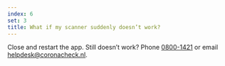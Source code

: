 ```yaml
---
index: 6
set: 3
title: What if my scanner suddenly doesn’t work?
---
```

Close and restart the app. Still doesn’t work? Phone <a href="tel:08001421">0800-1421</a> or email [helpdesk@coronacheck.nl](helpdesk@coronacheck.nl).
